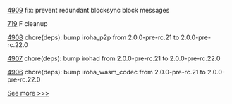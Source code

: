 
[4909](https://github.com/hyperledger/iroha/pull/4909) fix: prevent redundant blocksync block messages

[719](https://github.com/hyperledger-labs/fabric-token-sdk/pull/719) F cleanup

[4908](https://github.com/hyperledger/iroha/pull/4908) chore(deps): bump iroha_p2p from 2.0.0-pre-rc.21 to 2.0.0-pre-rc.22.0

[4907](https://github.com/hyperledger/iroha/pull/4907) chore(deps): bump irohad from 2.0.0-pre-rc.21 to 2.0.0-pre-rc.22.0

[4906](https://github.com/hyperledger/iroha/pull/4906) chore(deps): bump iroha_wasm_codec from 2.0.0-pre-rc.21 to 2.0.0-pre-rc.22.0


[See more >>>](https://start-here.hyperledger.org/pull-requests)
